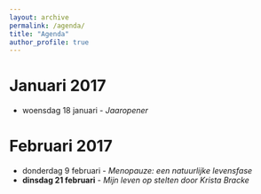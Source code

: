 ```yaml
---
layout: archive
permalink: /agenda/
title: "Agenda"
author_profile: true
---
```


# Januari 2017

- woensdag 18 januari - _Jaaropener_

# Februari 2017

- donderdag 9 februari - _Menopauze: een natuurlijke levensfase_
- **dinsdag 21 februari** - _Mijn leven op stelten door Krista Bracke_

